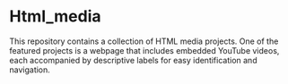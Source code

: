 # Html_media
This repository contains a collection of HTML media projects. One of the featured projects is a webpage that includes embedded YouTube videos, each accompanied by descriptive labels for easy identification and navigation.
